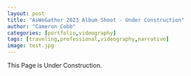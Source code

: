 ```yaml
---
layout: post
title: "AsWeGather 2023 Album Shoot - Under Construction"
author: "Cameron Cobb"
categories: [portfolio,videography]
tags: [traveling,professional,videography,narrative]
image: test.jpg
---
```



This Page is Under Construction.
